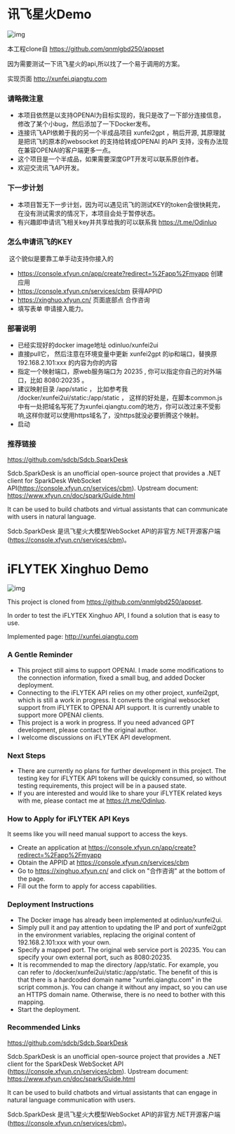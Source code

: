 # 讯飞星火Demo

![img](https://memosfile.qiangtu.com/picgo/assets/2023/06/28202306_28235526.png)

本工程clone自 https://github.com/qnmlgbd250/appset

因为需要测试一下讯飞星火的api,所以找了一个易于调用的方案。

实现页面 http://xunfei.qiangtu.com

### 请略微注意

- 本项目依然是以支持OPENAI为目标实现的，我只是改了一下部分连接信息，修改了某个小bug，然后添加了一下Docker发布。
- 连接讯飞API依赖于我的另一个半成品项目 xunfei2gpt ，稍后开源, 其原理就是把讯飞的原本的websocket 的支持给转成OPENAI 的API 支持，没有办法现在兼容OPENAI的客户端更多一点。
- 这个项目是一个半成品，如果需要深度GPT开发可以联系原创作者。
- 欢迎交流讯飞API开发。

### 下一步计划

- 本项目暂无下一步计划，因为可以遇见讯飞的测试KEY的token会很快耗完，在没有测试需求的情况下，本项目会处于暂停状态。
- 有兴趣即申请讯飞相关key并共享给我的可以联系我 https://t.me/Odinluo

### 怎么申请讯飞的KEY

​			这个貌似是要靠工单手动支持你接入的

-  https://console.xfyun.cn/app/create?redirect=%2Fapp%2Fmyapp 创建应用
-  https://console.xfyun.cn/services/cbm 获得APPID
-  https://xinghuo.xfyun.cn/ 页面底部点 合作咨询
-  填写表单 申请接入能力。

### 部署说明

- 已经实现好的docker image地址 odinluo/xunfei2ui 
- 直接pull它， 然后注意在环境变量中更新 xunfei2gpt  的ip和端口，替换原 192.168.2.101:xxx 的内容为你的内容
- 指定一个映射端口，原web服务端口为 20235 , 你可以指定你自己的对外端口，比如 8080:20235 。
- 建议映射目录 /app/static  ， 比如参考我 /docker/xunfei2ui/static:/app/static ， 这样的好处是，在脚本common.js 中有一处把域名写死了为xunfei.qiangtu.com的地方，你可以改过来不受影响,这样你就可以使用https域名了，没https就没必要折腾这个映射。
- 启动

### 推荐链接

https://github.com/sdcb/Sdcb.SparkDesk

Sdcb.SparkDesk is an unofficial open-source project that provides a .NET client for SparkDesk WebSocket API(https://console.xfyun.cn/services/cbm). 
Upstream document: https://www.xfyun.cn/doc/spark/Guide.html

It can be used to build chatbots and virtual assistants that can communicate with users in natural language.

Sdcb.SparkDesk 是讯飞星火大模型WebSocket API的非官方.NET开源客户端 (https://console.xfyun.cn/services/cbm)。

 # iFLYTEK Xinghuo Demo

![img](https://memosfile.qiangtu.com/picgo/assets/2023/06/29202306_29000618.png)

This project is cloned from https://github.com/qnmlgbd250/appset.

In order to test the iFLYTEK Xinghuo API, I found a solution that is easy to use.

Implemented page: http://xunfei.qiangtu.com

### A Gentle Reminder

- This project still aims to support OPENAI. I made some modifications to the connection information, fixed a small bug, and added Docker deployment.
- Connecting to the iFLYTEK API relies on my other project, xunfei2gpt, which is still a work in progress. It converts the original websocket support from iFLYTEK to OPENAI API support. It is currently unable to support more OPENAI clients.
- This project is a work in progress. If you need advanced GPT development, please contact the original author.
- I welcome discussions on iFLYTEK API development.

### Next Steps

- There are currently no plans for further development in this project. The testing key for iFLYTEK API tokens will be quickly consumed, so without testing requirements, this project will be in a paused state.
- If you are interested and would like to share your iFLYTEK related keys with me, please contact me at https://t.me/Odinluo.

### How to Apply for iFLYTEK API Keys

It seems like you will need manual support to access the keys.

- Create an application at https://console.xfyun.cn/app/create?redirect=%2Fapp%2Fmyapp
- Obtain the APPID at https://console.xfyun.cn/services/cbm
- Go to https://xinghuo.xfyun.cn/ and click on "合作咨询" at the bottom of the page.
- Fill out the form to apply for access capabilities.

### Deployment Instructions

- The Docker image has already been implemented at odinluo/xunfei2ui.
- Simply pull it and pay attention to updating the IP and port of xunfei2gpt in the environment variables, replacing the original content of 192.168.2.101:xxx with your own.
- Specify a mapped port. The original web service port is 20235. You can specify your own external port, such as 8080:20235.
- It is recommended to map the directory /app/static. For example, you can refer to /docker/xunfei2ui/static:/app/static. The benefit of this is that there is a hardcoded domain name "xunfei.qiangtu.com" in the script common.js. You can change it without any impact, so you can use an HTTPS domain name. Otherwise, there is no need to bother with this mapping.
- Start the deployment.

### Recommended Links

https://github.com/sdcb/Sdcb.SparkDesk

Sdcb.SparkDesk is an unofficial open-source project that provides a .NET client for the SparkDesk WebSocket API (https://console.xfyun.cn/services/cbm).
Upstream document: https://www.xfyun.cn/doc/spark/Guide.html

It can be used to build chatbots and virtual assistants that can engage in natural language communication with users.

Sdcb.SparkDesk 是讯飞星火大模型WebSocket API的非官方.NET开源客户端 (https://console.xfyun.cn/services/cbm)。
